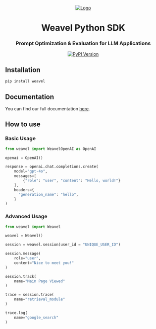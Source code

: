 <div align="center">
    <a href="https://www.weavel.ai">
        <img src="https://i.imgur.com/uQ7ulX3.png" title="Logo" style="" />
    </a>
    <h1>Weavel Python SDK</h1>
    <h3>Prompt Optimization & Evaluation for LLM Applications</h3>
    <div>
        <a href="https://pypi.org/project/weavel" target="_blank">
            <img src="https://img.shields.io/pypi/v/weavel.svg" alt="PyPI Version"/>
        </a>
    </div>
</div>

## Installation

```bash
pip install weavel
```

## Documentation

You can find our full documentation [here](https://weavel.ai/docs/sdks/python).

## How to use

### Basic Usage

```python
from weavel import WeavelOpenAI as OpenAI

openai = OpenAI()

response = openai.chat.completions.create(
    model="gpt-4o",
    messages=[
        {"role": "user", "content": "Hello, world!"}
    ],
    headers={
      "generation_name": "hello",
    }
)

```

### Advanced Usage

```python
from weavel import Weavel

weavel = Weavel()

session = weavel.session(user_id = "UNIQUE_USER_ID")

session.message(
    role="user",
    content="Nice to meet you!"
)

session.track(
    name="Main Page Viewed"
)

trace = session.trace(
    name="retrieval_module"
)

trace.log(
    name="google_search"
)
```
